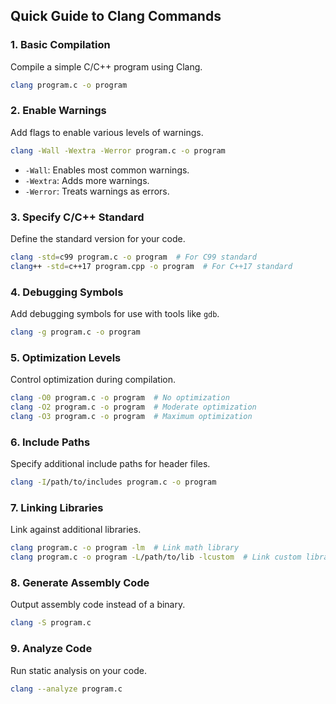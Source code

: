 ## Quick Guide to Clang Commands

### 1. Basic Compilation

Compile a simple C/C++ program using Clang.

```bash
clang program.c -o program
```

### 2. Enable Warnings

Add flags to enable various levels of warnings.

```bash
clang -Wall -Wextra -Werror program.c -o program
```

- `-Wall`: Enables most common warnings.
- `-Wextra`: Adds more warnings.
- `-Werror`: Treats warnings as errors.

### 3. Specify C/C++ Standard

Define the standard version for your code.

```bash
clang -std=c99 program.c -o program  # For C99 standard
clang++ -std=c++17 program.cpp -o program  # For C++17 standard
```

### 4. Debugging Symbols

Add debugging symbols for use with tools like `gdb`.

```bash
clang -g program.c -o program
```

### 5. Optimization Levels

Control optimization during compilation.

```bash
clang -O0 program.c -o program  # No optimization
clang -O2 program.c -o program  # Moderate optimization
clang -O3 program.c -o program  # Maximum optimization
```

### 6. Include Paths

Specify additional include paths for header files.

```bash
clang -I/path/to/includes program.c -o program
```

### 7. Linking Libraries

Link against additional libraries.

```bash
clang program.c -o program -lm  # Link math library
clang program.c -o program -L/path/to/lib -lcustom  # Link custom library
```

### 8. Generate Assembly Code

Output assembly code instead of a binary.

```bash
clang -S program.c
```

### 9. Analyze Code

Run static analysis on your code.

```bash
clang --analyze program.c
```

